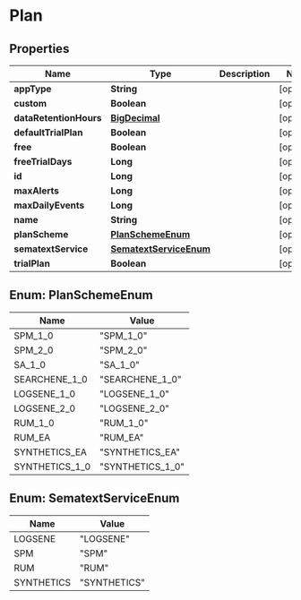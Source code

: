 
# Plan

## Properties
Name | Type | Description | Notes
------------ | ------------- | ------------- | -------------
**appType** | **String** |  |  [optional]
**custom** | **Boolean** |  |  [optional]
**dataRetentionHours** | [**BigDecimal**](BigDecimal.md) |  |  [optional]
**defaultTrialPlan** | **Boolean** |  |  [optional]
**free** | **Boolean** |  |  [optional]
**freeTrialDays** | **Long** |  |  [optional]
**id** | **Long** |  |  [optional]
**maxAlerts** | **Long** |  |  [optional]
**maxDailyEvents** | **Long** |  |  [optional]
**name** | **String** |  |  [optional]
**planScheme** | [**PlanSchemeEnum**](#PlanSchemeEnum) |  |  [optional]
**sematextService** | [**SematextServiceEnum**](#SematextServiceEnum) |  |  [optional]
**trialPlan** | **Boolean** |  |  [optional]


<a name="PlanSchemeEnum"></a>
## Enum: PlanSchemeEnum
Name | Value
---- | -----
SPM_1_0 | &quot;SPM_1_0&quot;
SPM_2_0 | &quot;SPM_2_0&quot;
SA_1_0 | &quot;SA_1_0&quot;
SEARCHENE_1_0 | &quot;SEARCHENE_1_0&quot;
LOGSENE_1_0 | &quot;LOGSENE_1_0&quot;
LOGSENE_2_0 | &quot;LOGSENE_2_0&quot;
RUM_1_0 | &quot;RUM_1_0&quot;
RUM_EA | &quot;RUM_EA&quot;
SYNTHETICS_EA | &quot;SYNTHETICS_EA&quot;
SYNTHETICS_1_0 | &quot;SYNTHETICS_1_0&quot;


<a name="SematextServiceEnum"></a>
## Enum: SematextServiceEnum
Name | Value
---- | -----
LOGSENE | &quot;LOGSENE&quot;
SPM | &quot;SPM&quot;
RUM | &quot;RUM&quot;
SYNTHETICS | &quot;SYNTHETICS&quot;



